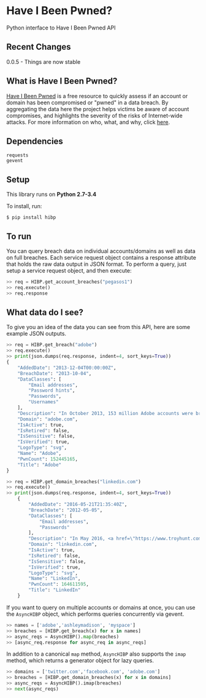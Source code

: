 # Have I Been Pwned?

Python interface to Have I Been Pwned API

## Recent Changes 

0.0.5 - Things are now stable

## What is Have I Been Pwned?

[Have I Been Pwned](https://haveibeenpwned.com/) is a free resource to quickly assess if an account or domain has been compromised or "pwned" in a data breach. By aggregating the data here the project helps victims be aware of account compromises, and highlights the severity of the risks of Internet-wide attacks. For more information on who, what, and why, click [here](https://haveibeenpwned.com/About).

## Dependencies

```
requests
gevent
```

## Setup

This library runs on **Python 2.7-3.4**

To install, run:

```
$ pip install hibp
```

## To run

You can query breach data on individual accounts/domains as well as data on full breaches. Each service request object contains a response attribute that holds the raw data output in JSON format. To perform a query, just setup a service request object, and then execute:

```python
>> req = HIBP.get_account_breaches("pegasos1")
>> req.execute()
>> req.response
```

## What data do I see?

To give you an idea of the data you can see from this API, here are some example JSON outputs.

```python
>> req = HIBP.get_breach("adobe")
>> req.execute()
>> print(json.dumps(req.response, indent=4, sort_keys=True))
{
    "AddedDate": "2013-12-04T00:00:00Z",
    "BreachDate": "2013-10-04",
    "DataClasses": [
        "Email addresses",
        "Password hints",
        "Passwords",
        "Usernames"
    ],
    "Description": "In October 2013, 153 million Adobe accounts were breached with each containing an internal ID, username, email, <em>encrypted</em> password and a password hint in plain text. The password cryptography was poorly done and <a href=\"http://stricture-group.com/files/adobe-top100.txt\" target=\"_blank\">many were quickly resolved back to plain text</a>. The unencrypted hints also <a href=\"http://www.troyhunt.com/2013/11/adobe-credentials-and-serious.html\" target=\"_blank\">disclosed much about the passwords</a> adding further to the risk that hundreds of millions of Adobe customers already faced.",
    "Domain": "adobe.com",
    "IsActive": true,
    "IsRetired": false,
    "IsSensitive": false,
    "IsVerified": true,
    "LogoType": "svg",
    "Name": "Adobe",
    "PwnCount": 152445165,
    "Title": "Adobe"
}

```

```python
>> req = HIBP.get_domain_breaches("linkedin.com")
>> req.execute()
>> print(json.dumps(req.response, indent=4, sort_keys=True))
    {
        "AddedDate": "2016-05-21T21:35:40Z",
        "BreachDate": "2012-05-05",
        "DataClasses": [
            "Email addresses",
            "Passwords"
        ],
        "Description": "In May 2016, <a href=\"https://www.troyhunt.com/observations-and-thoughts-on-the-linkedin-data-breach\" target=\"_blank\">LinkedIn had 164 million email addresses and passwords exposed</a>. Originally hacked in 2012, the data remained out of sight until being offered for sale on a dark market site 4 years later. The passwords in the breach were stored as SHA1 hashes without salt, the vast majority of which were quickly cracked in the days following the release of the data.",
        "Domain": "linkedin.com",
        "IsActive": true,
        "IsRetired": false,
        "IsSensitive": false,
        "IsVerified": true,
        "LogoType": "svg",
        "Name": "LinkedIn",
        "PwnCount": 164611595,
        "Title": "LinkedIn"
    }
```


If you want to query on multiple accounts or domains at once, you can use the `AsyncHIBP` object, which performs queries concurrently via gevent.

```python
>> names = ['adobe','ashleymadison', 'myspace']
>> breaches = [HIBP.get_breach(x) for x in names]
>> async_reqs = AsyncHIBP().map(breaches)
>> [async_req.response for async_req in async_reqs]
```

In addition to a canonical `map` method, `AsyncHIBP` also supports the `imap` method, which returns a generator object for lazy queries.


```python
>> domains = ['twitter.com','facebook.com', 'adobe.com']
>> breaches = [HIBP.get_domain_breaches(x) for x in domains]
>> async_reqs = AsyncHIBP().imap(breaches)
>> next(async_reqs)
```

